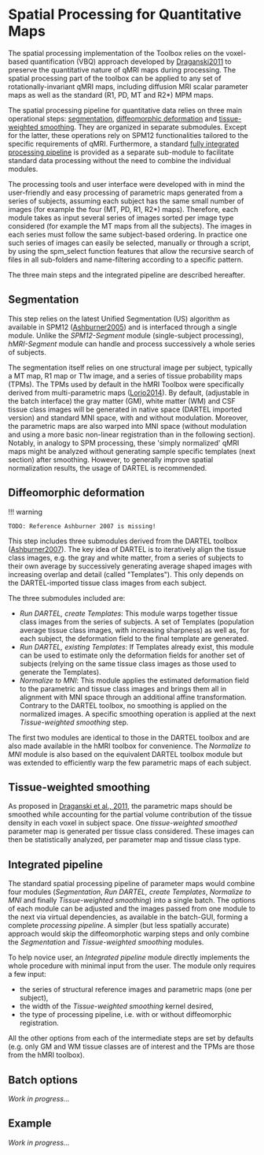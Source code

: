 # Spatial Processing for Quantitative Maps

The spatial processing implementation of the Toolbox relies on the voxel-based quantification (VBQ) approach developed
by [Draganski2011](references.md#draganski2011) to preserve the quantitative nature of qMRI maps during
processing. The spatial processing part of the toolbox can be applied to any set of rotationally-invariant qMRI maps,
including diffusion MRI scalar parameter maps as well as the standard (R1, PD, MT and R2\*) MPM maps.

The spatial processing pipeline for quantitative data relies on three main operational steps:
[segmentation](#segmentation), [diffeomorphic deformation](#diffeomorphic-deformation)
and [tissue-weighted smoothing](#tissue-weighted-smoothing).
They are organized in separate submodules. Except for the latter, these
operations rely on SPM12 functionalities tailored to the specific requirements of qMRI.
Furthermore, a standard [fully integrated processing pipeline](#integrated-pipeline) is provided as a separate sub-module
to facilitate standard data processing without the need to combine the individual modules.

The processing tools and user interface were developed with in mind the user-friendly and easy processing of
parametric maps generated from a series of subjects, assuming each subject has the same small number of images (for
example the four (MT, PD, R1, R2\*) maps).
Therefore, each module takes as input several series of images sorted per image type considered (for example the MT maps
from all the subjects). The images in each series must follow the same subject-based ordering. In practice one such
series of images can easily be selected, manually or through a script, by using the spm_select function features that
allow the recursive search of files in all sub-folders and name-filtering according to a specific pattern.

The three main steps and the integrated pipeline are described hereafter.

## Segmentation

This step relies on the latest Unified Segmentation (US) algorithm as available
in SPM12 ([Ashburner2005](references.md#ashburner2005)) and is interfaced through a single module.
Unlike the *SPM12-Segment* module (single-subject processing), *hMRI-Segment* module can handle and process successively
a whole series of subjects.

The segmentation itself relies on one structural image per subject, typically a MT map, R1 map or T1w image, and a
series of tissue probability maps (TPMs).
The TPMs used by default in the hMRI Toolbox were specifically derived
from multi-parametric maps ([Lorio2014](references.md#lorio2014)).
By default, (adjustable in the batch interface) the gray matter (GM),
white matter (WM) and CSF tissue class images will be generated in native space (DARTEL imported version) and standard
MNI space, with and without modulation.
Moreover, the parametric maps are also warped into MNI space (without modulation and using a more basic non-linear
registration than in the following section). Notably, in analogy to SPM processing, these 'simply normalized' qMRI maps
might be analyzed without generating sample specific templates (next section) after smoothing. However, to generally
improve spatial normalization results, the usage of DARTEL is recommended.

## Diffeomorphic deformation

!!! warning

    TODO: Reference Ashburner 2007 is missing!

This step includes three submodules derived from the DARTEL
toolbox ([Ashburner2007](references.md#ashburner2007)).
The key idea of DARTEL is to iteratively align the tissue class images, e.g. the gray and
white matter, from a series of subjects to their own average by successively generating average shaped images with
increasing overlap and detail (called "Templates").
This only depends on the DARTEL-imported tissue class images from each subject.

The three submodules included are:

- *Run DARTEL, create Templates*: This module warps together tissue class images from the series of subjects. A set 
  of Templates (population average tissue class images, with increasing sharpness) as well as, for each subject, the
  deformation field to the final template are generated.
- *Run DARTEL, existing Templates*: If Templates already exist, this module can be used to estimate only the deformation
  fields for another set of subjects (relying on the same tissue class images as those used to generate the Templates).
- *Normalize to MNI*: This module applies the estimated deformation field to the parametric and tissue class images and
  brings them all in alignment with MNI space through an additional affine transformation. Contrary to the DARTEL
  toolbox, no smoothing is applied on the normalized images. A specific smoothing operation is applied at the next
  *Tissue-weighted smoothing* step.

The first two modules are identical to those in the DARTEL toolbox and are also made available in the hMRI toolbox for
convenience. The *Normalize to MNI* module is also based on the equivalent DARTEL toolbox module but was extended to
efficiently warp the few parametric maps of each subject.

## Tissue-weighted smoothing

As proposed in [Draganski et al., 2011](references.md#draganski2011), the parametric maps should be smoothed while accounting for the
partial volume contribution of the tissue density in each voxel in subject space. One *tissue-weighted smoothed*
parameter map is generated per tissue class considered. These images can then be statistically analyzed, per parameter
map and tissue class type.

## Integrated pipeline

The standard spatial processing pipeline of parameter maps would combine four modules (*Segmentation*, *Run DARTEL,
create Templates*, *Normalize to MNI* and finally *Tissue-weighted smoothing*) into a single batch. The options of each
module can be adjusted and the images passed from one module to the next via virtual dependencies, as available in the
batch-GUI, forming a complete *processing pipeline*. A simpler (but less spatially accurate) approach would skip the
diffeomorphotic warping steps and only combine the *Segmentation* and *Tissue-weighted smoothing* modules.

To help novice user, an *Integrated pipeline* module directly implements the whole procedure with minimal input from the
user. The module only requires a few input:

- the series of structural reference images and parametric maps (one per subject),
- the width of the *Tissue-weighted smoothing* kernel desired,
- the type of processing pipeline, i.e. with or without diffeomorphic registration.

All the other options from each of the intermediate steps are set by defaults (e.g. only GM and WM tissue
classes are of interest and the TPMs are those from the hMRI toolbox).

## Batch options

*Work in progress...*

## Example

*Work in progress...*